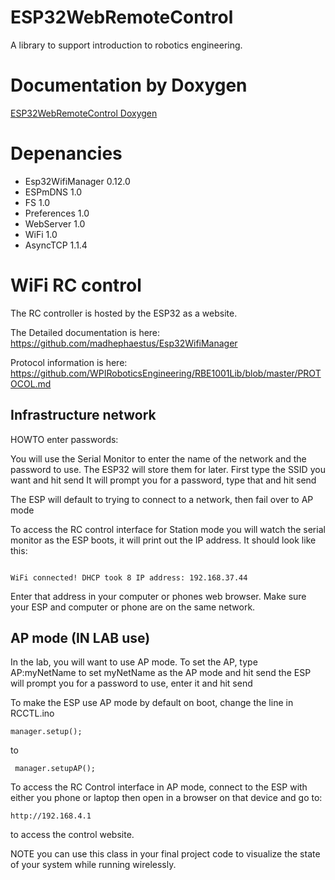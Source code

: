 # ESP32WebRemoteControl 
A library to support introduction to robotics engineering. 

# Documentation by Doxygen

[ESP32WebRemoteControl  Doxygen](https://madhephaestus.github.io/ESP32WebRemoteControl/annotated.html)

# Depenancies

* Esp32WifiManager 0.12.0
* ESPmDNS 1.0
* FS  1.0
* Preferences 1.0
* WebServer 1.0
* WiFi 1.0
* AsyncTCP 1.1.4

# WiFi RC control

The RC controller is hosted by the ESP32 as a website. 

The Detailed documentation is here: https://github.com/madhephaestus/Esp32WifiManager

Protocol information is here: https://github.com/WPIRoboticsEngineering/RBE1001Lib/blob/master/PROTOCOL.md


## Infrastructure network

HOWTO enter passwords:

You will use the Serial Monitor to enter the name of the network and the password to use.
The ESP32 will store them for later.
First type the SSID you want and hit send
It will prompt you for a password, type that and hit send

The ESP will default to trying to connect to a network, then fail over to AP mode


To access the RC control interface for Station mode you will watch the serial monitor as the
ESP boots, it will print out the IP address. It should look like this:

```

WiFi connected! DHCP took 8 IP address: 192.168.37.44
```


Enter that address in your computer or phones web browser.
Make sure your ESP and computer or phone are on the same network.

## AP mode (IN LAB use)


In the lab, you will want to use AP mode. To set the AP, type AP:myNetName
to set myNetName as the AP mode and hit send
the ESP will prompt you for a password to use, enter it and hit send

To make the ESP use AP mode by default on boot, change the line in RCCTL.ino

```
manager.setup();
```
 
to

```
 manager.setupAP();
```


To access the RC Control interface in AP mode, connect to the ESP with either you phone or laptop
then open in a browser on that device and go to:

```
http://192.168.4.1
```

to access the control website.

NOTE you can use this class in your final project code to visualize the state of your system while running wirelessly.
